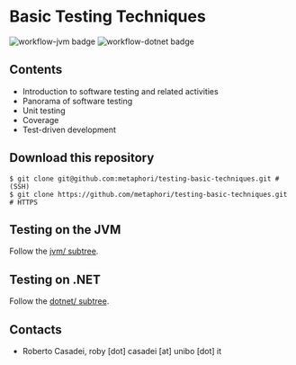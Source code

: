 # Basic Testing Techniques

![workflow-jvm badge](https://github.com/metaphori/testing-basic-techniques/actions/workflows/workflow-jvm.yaml/badge.svg)
![workflow-dotnet badge](https://github.com/metaphori/testing-basic-techniques/actions/workflows/workflow-dotnet.yaml/badge.svg)


## Contents

- Introduction to software testing and related activities
- Panorama of software testing
- Unit testing
- Coverage
- Test-driven development

## Download this repository

```
$ git clone git@github.com:metaphori/testing-basic-techniques.git # (SSH)
$ git clone https://github.com/metaphori/testing-basic-techniques.git # HTTPS
```

## Testing on the JVM

Follow the [jvm/ subtree](jvm/).

## Testing on .NET

Follow the [dotnet/ subtree](dotnet/).

## Contacts

- Roberto Casadei, roby [dot] casadei [at] unibo [dot] it

